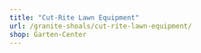 ```yaml
---
title: "Cut-Rite Lawn Equipment"
url: /granite-shoals/cut-rite-lawn-equipment/
shop: Garten-Center
---
```

